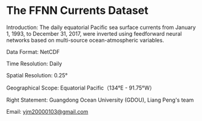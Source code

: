 # The FFNN Currents Dataset
Introduction: The daily equatorial Pacific sea surface currents from January 1, 1993, to December 31, 2017, were inverted using feedforward neural networks based on multi-source ocean-atmospheric variables.

Data Format: NetCDF

Time Resolution: Daily

Spatial Resolution: 0.25°

Geographical Scope: Equatorial Pacific（134°E - 91.75°W）

Right Statement: Guangdong Ocean University (GDOU), Liang Peng's team

Email: yjm20000103@gmail.com

